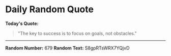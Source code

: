 # Daily Random Quote

**Today's Quote:**
> "The key to success is to focus on goals, not obstacles."

---

**Random Number:** 679
**Random Text:** S8gpRTsWRX7YQjvD
